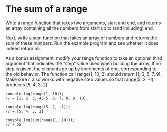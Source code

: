 # The sum of a range


Write a range function that takes two arguments, start and end, and returns an array containing all the numbers from start up to (and including) end.

Next, write a sum function that takes an array of numbers and returns the sum of these numbers. Run the example program and see whether it does indeed return 55.

As a bonus assignment, modify your range function to take an optional third argument that indicates the “step” value used when building the array. If no step is given, the elements go up by increments of one, corresponding to the old behavior. The function call range(1, 10, 2) should return [1, 3, 5, 7, 9]. Make sure it also works with negative step values so that range(5, 2, -1) produces [5, 4, 3, 2].


```
console.log(range(1, 10));
// → [1, 2, 3, 4, 5, 6, 7, 8, 9, 10]

console.log(range(5, 2, -1));
// → [5, 4, 3, 2]

console.log(sum(range(1, 10)));
// → 55
```